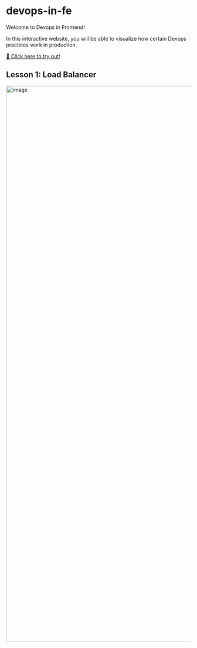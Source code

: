 # devops-in-fe
Welcome to Devops in Frontend!

In this interactive website, you will be able to visualize how certain Devops practices work in production.

[🚀 Click here to try out!](https://devops-in-fe.vercel.app/load-balancer)


## Lesson 1: Load Balancer
<img width="1510" alt="image" src="https://github.com/jbkim1999/devops-in-fe/assets/60286063/63cdcb7d-1f68-47a0-b25c-97dad8c2147e">
